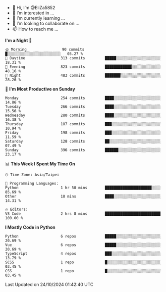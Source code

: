 - 👋 Hi, I’m @EliZa5852
- 👀 I’m interested in ...
- 🌱 I’m currently learning ...
- 💞️ I’m looking to collaborate on ...
- 📫 How to reach me ...

<!--START_SECTION:waka-->
**I'm a Night 🦉** 

```text
🌞 Morning                90 commits          █░░░░░░░░░░░░░░░░░░░░░░░░   05.27 % 
🌆 Daytime                313 commits         █████░░░░░░░░░░░░░░░░░░░░   18.31 % 
🌃 Evening                823 commits         ████████████░░░░░░░░░░░░░   48.16 % 
🌙 Night                  483 commits         ███████░░░░░░░░░░░░░░░░░░   28.26 % 
```
📅 **I'm Most Productive on Sunday** 

```text
Monday                   254 commits         ████░░░░░░░░░░░░░░░░░░░░░   14.86 % 
Tuesday                  266 commits         ████░░░░░░░░░░░░░░░░░░░░░   15.56 % 
Wednesday                280 commits         ████░░░░░░░░░░░░░░░░░░░░░   16.38 % 
Thursday                 187 commits         ███░░░░░░░░░░░░░░░░░░░░░░   10.94 % 
Friday                   198 commits         ███░░░░░░░░░░░░░░░░░░░░░░   11.59 % 
Saturday                 128 commits         ██░░░░░░░░░░░░░░░░░░░░░░░   07.49 % 
Sunday                   396 commits         ██████░░░░░░░░░░░░░░░░░░░   23.17 % 
```


📊 **This Week I Spent My Time On** 

```text
🕑︎ Time Zone: Asia/Taipei

💬 Programming Languages: 
Python                   1 hr 50 mins        █████████████████████░░░░   85.69 % 
Other                    18 mins             ████░░░░░░░░░░░░░░░░░░░░░   14.31 % 

🔥 Editors: 
VS Code                  2 hrs 8 mins        █████████████████████████   100.00 % 
```

**I Mostly Code in Python** 

```text
Python                   6 repos             █████░░░░░░░░░░░░░░░░░░░░   20.69 % 
Vue                      6 repos             █████░░░░░░░░░░░░░░░░░░░░   20.69 % 
TypeScript               4 repos             ███░░░░░░░░░░░░░░░░░░░░░░   13.79 % 
SCSS                     1 repo              █░░░░░░░░░░░░░░░░░░░░░░░░   03.45 % 
CSS                      1 repo              █░░░░░░░░░░░░░░░░░░░░░░░░   03.45 % 
```




 Last Updated on 24/10/2024 01:42:40 UTC
<!--END_SECTION:waka-->
